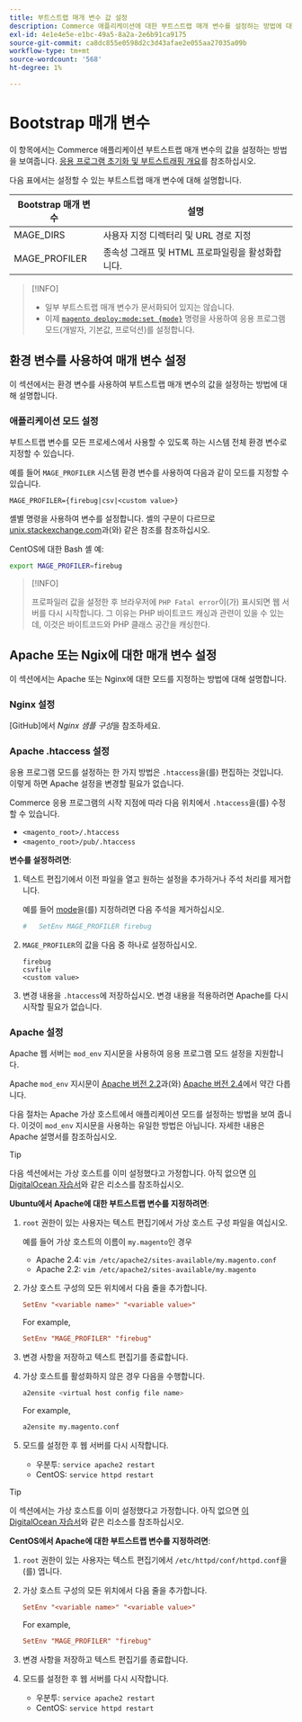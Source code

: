```yaml
---
title: 부트스트랩 매개 변수 값 설정
description: Commerce 애플리케이션에 대한 부트스트랩 매개 변수를 설정하는 방법에 대해 알아봅니다.
exl-id: 4e1e4e5e-e1bc-49a5-8a2a-2e6b91ca9175
source-git-commit: ca8dc855e0598d2c3d43afae2e055aa27035a09b
workflow-type: tm+mt
source-wordcount: '568'
ht-degree: 1%

---
```


# Bootstrap 매개 변수

이 항목에서는 Commerce 애플리케이션 부트스트랩 매개 변수의 값을 설정하는 방법을 보여줍니다. [응용 프로그램 초기화 및 부트스트래핑 개요](initialization.md)를 참조하십시오.

다음 표에서는 설정할 수 있는 부트스트랩 매개 변수에 대해 설명합니다.

| Bootstrap 매개 변수 | 설명 |
| ------------------- | -------------------------------------------- |
| MAGE_DIRS | 사용자 지정 디렉터리 및 URL 경로 지정 |
| MAGE_PROFILER | 종속성 그래프 및 HTML 프로파일링을 활성화합니다. |

>[!INFO]
>
>- 일부 부트스트랩 매개 변수가 문서화되어 있지는 않습니다.
>- 이제 [`magento deploy:mode:set {mode}`](../cli/set-mode.md) 명령을 사용하여 응용 프로그램 모드(개발자, 기본값, 프로덕션)를 설정합니다.

## 환경 변수를 사용하여 매개 변수 설정

이 섹션에서는 환경 변수를 사용하여 부트스트랩 매개 변수의 값을 설정하는 방법에 대해 설명합니다.

### 애플리케이션 모드 설정

부트스트랩 변수를 모든 프로세스에서 사용할 수 있도록 하는 시스템 전체 환경 변수로 지정할 수 있습니다.

예를 들어 `MAGE_PROFILER` 시스템 환경 변수를 사용하여 다음과 같이 모드를 지정할 수 있습니다.

```
MAGE_PROFILER={firebug|csv|<custom value>}
```

셸별 명령을 사용하여 변수를 설정합니다. 셸의 구문이 다르므로 [unix.stackexchange.com][unix-stackx]과(와) 같은 참조를 참조하십시오.

CentOS에 대한 Bash 셸 예:

```bash
export MAGE_PROFILER=firebug
```

>[!INFO]
>
>프로파일러 값을 설정한 후 브라우저에 `PHP Fatal error`이(가) 표시되면 웹 서버를 다시 시작합니다. 그 이유는 PHP 바이트코드 캐싱과 관련이 있을 수 있는데, 이것은 바이트코드와 PHP 클래스 공간을 캐싱한다.

## Apache 또는 Ngix에 대한 매개 변수 설정

이 섹션에서는 Apache 또는 Nginx에 대한 모드를 지정하는 방법에 대해 설명합니다.

### Nginx 설정

[GitHub]에서 _Nginx 샘플 구성_&#x200B;을 참조하세요.

### Apache .htaccess 설정

응용 프로그램 모드를 설정하는 한 가지 방법은 `.htaccess`을(를) 편집하는 것입니다. 이렇게 하면 Apache 설정을 변경할 필요가 없습니다.

Commerce 응용 프로그램의 시작 지점에 따라 다음 위치에서 `.htaccess`을(를) 수정할 수 있습니다.

- `<magento_root>/.htaccess`
- `<magento_root>/pub/.htaccess`

**변수를 설정하려면**:

1. 텍스트 편집기에서 이전 파일을 열고 원하는 설정을 추가하거나 주석 처리를 제거합니다.

   예를 들어 [mode](application-modes.md)을(를) 지정하려면 다음 주석을 제거하십시오.

   ```conf
   #   SetEnv MAGE_PROFILER firebug
   ```

1. `MAGE_PROFILER`의 값을 다음 중 하나로 설정하십시오.

   ```
   firebug
   csvfile
   <custom value>
   ```

1. 변경 내용을 `.htaccess`에 저장하십시오. 변경 내용을 적용하려면 Apache를 다시 시작할 필요가 없습니다.

### Apache 설정

Apache 웹 서버는 `mod_env` 지시문을 사용하여 응용 프로그램 모드 설정을 지원합니다.

Apache `mod_env` 지시문이 [Apache 버전 2.2]과(와) [Apache 버전 2.4]에서 약간 다릅니다.

다음 절차는 Apache 가상 호스트에서 애플리케이션 모드를 설정하는 방법을 보여 줍니다. 이것이 `mod_env` 지시문을 사용하는 유일한 방법은 아닙니다. 자세한 내용은 Apache 설명서를 참조하십시오.

>[!TIP]
>
>다음 섹션에서는 가상 호스트를 이미 설정했다고 가정합니다. 아직 없으면 [이 DigitalOcean 자습서](https://www.digitalocean.com/community/tutorials/how-to-set-up-apache-virtual-hosts-on-ubuntu-14-04-lts)와 같은 리소스를 참조하십시오.

**Ubuntu에서 Apache에 대한 부트스트랩 변수를 지정하려면**:

1. `root` 권한이 있는 사용자는 텍스트 편집기에서 가상 호스트 구성 파일을 여십시오.

   예를 들어 가상 호스트의 이름이 `my.magento`인 경우

   - Apache 2.4: `vim /etc/apache2/sites-available/my.magento.conf`
   - Apache 2.2: `vim /etc/apache2/sites-available/my.magento`

1. 가상 호스트 구성의 모든 위치에서 다음 줄을 추가합니다.

   ```conf
   SetEnv "<variable name>" "<variable value>"
   ```

   For example,

   ```conf
   SetEnv "MAGE_PROFILER" "firebug"
   ```

1. 변경 사항을 저장하고 텍스트 편집기를 종료합니다.
1. 가상 호스트를 활성화하지 않은 경우 다음을 수행합니다.

   ```bash
   a2ensite <virtual host config file name>
   ```

   For example,

   ```bash
   a2ensite my.magento.conf
   ```

1. 모드를 설정한 후 웹 서버를 다시 시작합니다.

   - 우분투: `service apache2 restart`
   - CentOS: `service httpd restart`

>[!TIP]
>
>이 섹션에서는 가상 호스트를 이미 설정했다고 가정합니다. 아직 없으면 [이 DigitalOcean 자습서](https://www.digitalocean.com/community/tutorials/how-to-set-up-apache-virtual-hosts-on-centos-6)와 같은 리소스를 참조하십시오.

**CentOS에서 Apache에 대한 부트스트랩 변수를 지정하려면**:

1. `root` 권한이 있는 사용자는 텍스트 편집기에서 `/etc/httpd/conf/httpd.conf`을(를) 엽니다.

1. 가상 호스트 구성의 모든 위치에서 다음 줄을 추가합니다.

   ```conf
   SetEnv "<variable name>" "<variable value>"
   ```

   For example,

   ```conf
   SetEnv "MAGE_PROFILER" "firebug"
   ```

1. 변경 사항을 저장하고 텍스트 편집기를 종료합니다.

1. 모드를 설정한 후 웹 서버를 다시 시작합니다.

   - 우분투: `service apache2 restart`
   - CentOS: `service httpd restart`

<!-- link definitions -->

[Apache 버전 2.2]: https://httpd.apache.org/docs/2.2/mod/mod_env.html#setenv
[Apache 버전 2.4]: https://httpd.apache.org/docs/2.4/mod/mod_env.html#setenv
[Nginx 샘플 구성]: https://github.com/magento/magento2/blob/2.4/nginx.conf.sample#L16
[unix-stackx]: https://unix.stackexchange.com/questions/117467/how-to-permanently-set-environmental-variables
